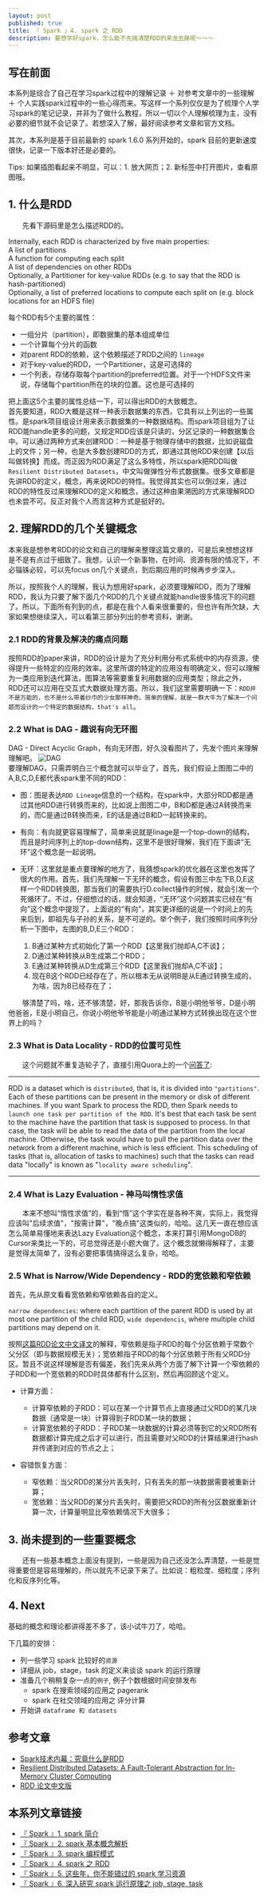 ```yaml
---
layout: post
published: true
title: 『 Spark 』4. spark 之 RDD
description: 要想学好spark，怎么能不先搞清楚RDD的来龙去脉呢～～～ 
---  
```




## 写在前面

本系列是综合了自己在学习spark过程中的理解记录 ＋ 对参考文章中的一些理解 ＋ 个人实践spark过程中的一些心得而来。写这样一个系列仅仅是为了梳理个人学习spark的笔记记录，并非为了做什么教程，所以一切以个人理解梳理为主，没有必要的细节就不会记录了。若想深入了解，最好阅读参考文章和官方文档。

其次，本系列是基于目前最新的 spark 1.6.0 系列开始的，spark 目前的更新速度很快，记录一下版本好还是必要的。

Tips: 如果插图看起来不明显，可以：1. 放大网页；2. 新标签中打开图片，查看原图哦。


## 1. 什么是RDD 
　　先看下源码里是怎么描述RDD的。  

>>  
Internally, each RDD is characterized by five main properties:  
A list of partitions  
A function for computing each split   
A list of dependencies on other RDDs  
Optionally, a Partitioner for key-value RDDs (e.g. to say that the RDD is hash-partitioned)   
Optionally, a list of preferred locations to compute each split on (e.g. block locations for an HDFS file)   

每个RDD有5个主要的属性：  

- 一组分片（partition），即数据集的基本组成单位  
- 一个计算每个分片的函数  
- 对parent RDD的依赖，这个依赖描述了RDD之间的 `lineage`  
- 对于key-value的RDD，一个Partitioner，这是可选择的  
- 一个列表，存储存取每个partition的preferred位置。对于一个HDFS文件来说，存储每个partition所在的块的位置。这也是可选择的  

把上面这5个主要的属性总结一下，可以得出RDD的大致概念。    
首先要知道，RDD大概是这样一种表示数据集的东西，它具有以上列出的一些属性。是spark项目组设计用来表示数据集的一种数据结构。而spark项目组为了让RDD能handle更多的问题，又规定RDD应该是只读的，分区记录的一种数据集合中。可以通过两种方式来创建RDD：一种是基于物理存储中的数据，比如说磁盘上的文件；另一种，也是大多数创建RDD的方式，即通过其他RDD来创建【以后叫做转换】而成。而正因为RDD满足了这么多特性，所以spark把RDD叫做 `Resilient Distributed Datasets`，中文叫做弹性分布式数据集。很多文章都是先讲RDD的定义，概念，再来说RDD的特性。我觉得其实也可以倒过来，通过RDD的特性反过来理解RDD的定义和概念，通过这种由果溯因的方式来理解RDD也未尝不可。反正对我个人而言这种方式是挺好的。  

## 2. 理解RDD的几个关键概念   
本来我是想参考RDD的论文和自己的理解来整理这篇文章的，可是后来想想这样是不是有点过于细致了。我想，认识一个新事物，在时间、资源有限的情况下，不必锱铢必较，可以先focus on几个关键点，到后期应用的时候再步步深入。  

所以，按照我个人的理解，我认为想用好spark，必须要理解RDD，而为了理解RDD，我认为只要了解下面几个RDD的几个关键点就能handle很多情况下的问题了。所以，下面所有列到的点，都是在我个人看来很重要的，但也许有所欠缺，大家如果想继续深入，可以看第三部分列出的参考资料，谢谢。

### 2.1 RDD的背景及解决的痛点问题   

按照RDD的paper来讲，RDD的设计是为了充分利用分布式系统中的内存资源，使得提升一些特定的应用的效率。这里所谓的特定的应用没有明确定义，但可以理解为一类应用到迭代算法，图算法等需要重复利用数据的应用类型；除此之外，RDD还可以应用在交互式大数据处理方面。所以，我们这里需要明确一下：`RDD并不是万能的，也不是什么带着纱巾的少女那样神奇。简单的理解，就是一群大牛为了解决一个问题而设计的一个特定的数据结构，that's all`。

### 2.2 What is DAG - 趣说有向无环图

DAG - Direct Acyclic Graph，有向无环图，好久没看图片了，先发个图片来理解理解吧。
![DAG](../../images/dag.jpg)  
要理解DAG，只需弄明白三个概念就可以毕业了，首先，我们假设上图图二中的A,B,C,D,E都代表spark里不同的RDD：    

- 图：图是表达`RDD Lineage`信息的一个结构，在spark中，大部分RDD都是通过其他RDD进行转换而来的，比如说上图图二中，B和D都是通过A转换而来的，而C是通过B转换而来，E的话是通过B和D一起转换来的。
- 有向：有向就更容易理解了，简单来说就是linage是一个top-down的结构，而且是时间序列上的top-down结构，这里不是很好理解，我们在下面讲“无环”这个概念是一起说明。
- 无环：这里就是重点要理解的地方了，我猜想spark的优化器在这里也发挥了很大的作用。首先，我们先理解一下无环的概念，假设有图三中左下B,D,E这样一个RDD转换图，那当我们的需要执行D.collect操作的时候，就会引发一个死循环了。不过，仔细想过的话，就会知道，“无环”这个问题其实已经在“有向”这个概念中提现了，上面说的“有向”，其实更详细的说是一个时间上的先来后到，即祖先与子孙的关系，是不可逆的。举个例子，我们按照时间序列分析一下图中，左图的B,D,E三个RDD：

    1. B通过某种方式初始化了第一个RDD【这里我们抛却A,C不谈】；
    2. D通过某种转换从B生成第二个RDD；
    3. E通过某种转换从D生成第三个RDD【这里我们抛却A,C不谈】；
    4. 现在B这个RDD已经存在了，所以根本无从说明B是从E通过转换生成的，为啥，因为B已经存在了；

　　够清楚了吗，啥，还不够清楚，好，那我告诉你，B是小明他爷爷，D是小明他爸爸，E是小明自己，你说小明他爷爷能是小明通过某种方式转换出现在这个世界上的吗？

### 2.3 What is Data Locality - RDD的位置可见性   
　　这个问题就不重复造轮子了，直接引用Quora上的一个[问答了](https://www.quora.com/How-do-I-make-clear-the-concept-of-RDD-in-Spark):

-----

RDD is a dataset which is `distributed`, that is, it is divided into `"partitions"`. Each of these partitions can be present in the memory or disk of different machines. If you want Spark to process the RDD, then Spark needs to `launch one task per partition of the RDD`. It's best that each task be sent to the machine have the partition that task is supposed to process. In that case, the task will be able to read the data of the partition from the local machine. Otherwise, the task would have to pull the partition data over the network from a different machine, which is less efficient. This scheduling of tasks (that is, allocation of tasks to machines) such that the tasks can read data "locally" is known as "`locality aware scheduling`".

----


### 2.4 What is Lazy Evaluation - 神马叫惰性求值 
　　本来不想叫“惰性求值”的，看到“惰”这个字实在是各种不爽，实际上，我觉得应该叫"后续求值"，"按需计算"，"晚点搞"这类似的，哈哈。这几天一直在想应该怎么简单易懂地来表达Lazy Evaluation这个概念，本来打算引用MongoDB的Cursor来类比一下的，可总觉得还是小题大做了。这个概念就懒得解释了，主要是觉得太简单了，没有必要把事情搞得这么复杂，哈哈。


### 2.5 What is Narrow/Wide Dependency - RDD的宽依赖和窄依赖 
首先，先从原文看看宽依赖和窄依赖各自的定义。

`narrow dependencies`: where each partition of the parent RDD is used by at most one partition of the child RDD, `wide dependencis`, where multiple child partitions may depend on it.

按照[这篇RDD论文中文译文](http://shiyanjun.cn/archives/744.html)的解释，窄依赖是指子RDD的每个分区依赖于常数个父分区（即与数据规模无关）；宽依赖指子RDD的每个分区依赖于所有父RDD分区。暂且不说这样理解是否有偏差，我们先来从两个方面了解下计算一个窄依赖的子RDD和一个宽依赖的RDD时具体都有什么区别，然后再回顾这个定义。  

- 计算方面：
    - 计算窄依赖的子RDD：可以在某一个计算节点上直接通过父RDD的某几块数据（通常是一块）计算得到子RDD某一块的数据；
    - 计算宽依赖的子RDD：子RDD某一块数据的计算必须等到它的父RDD所有数据都计算完成之后才可以进行，而且需要对父RDD的计算结果进行hash并传递到对应的节点之上；

- 容错恢复方面：
    + 窄依赖：当父RDD的某分片丢失时，只有丢失的那一块数据需要被重新计算；  
    + 宽依赖：当父RDD的某分片丢失时，需要把父RDD的所有分区数据重新计算一次，计算量明显比窄依赖情况下大很多；  

## 3. 尚未提到的一些重要概念  
　　还有一些基本概念上面没有提到，一些是因为自己还没怎么弄清楚，一些是觉得重要但是容易理解的，所以就先不记录下来了。比如说：粗粒度、细粒度；序列化和反序列化等。
　　

## 4. Next

基础的概念和理论都讲得差不多了，该小试牛刀了，哈哈。

下几篇的安排：

- 列一些学习 spark 比较好的`资源`
- 详细从 job，stage，task 的定义来谈谈 spark 的运行原理
- 准备几个稍稍复杂一点的`例子`, 例子个数根据时间安排发布
    - spark 在搜索领域的应用之 pagerank
    - spark 在社交领域的应用之 评分计算
- 开始讲 `dataframe 和 datasets`


## 参考文章

- [Spark技术内幕：究竟什么是RDD](http://blog.csdn.net/anzhsoft/article/details/39851421)   
- [Resilient Distributed Datasets: A Fault-Tolerant Abstraction for
In-Memory Cluster Computing](http://www.cs.berkeley.edu/~matei/papers/2012/nsdi_spark.pdf)    
- [RDD 论文中文版](http://shiyanjun.cn/archives/744.html )

## 本系列文章链接

- [『 Spark 』1. spark 简介 ](../introduction-to-spark)
- [『 Spark 』2. spark 基本概念解析 ](../spark-questions-concepts)
- [『 Spark 』3. spark 编程模式 ](../spark-programming-model)
- [『 Spark 』4. spark 之 RDD ](../spark-what-is-rdd)
- [『 Spark 』5. 这些年，你不能错过的 spark 学习资源 ](../spark-resouces-blogs-paper)
- [『 Spark 』6. 深入研究 spark 运行原理之 job, stage, task](deep-into-spark-exection-model)

